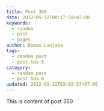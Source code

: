 ```yaml
---
title: Post 350
date: 2012-05-12T00:17:59+07:00
keywords:
  - random
  - post
  - pages
author: Dimas Lanjaka
tags:
  - random post
  - post has 5
category:
  - random post
  - post has 0
updated: 2012-01-22T03:03:57+07:00
---
```

This is content of post 350
